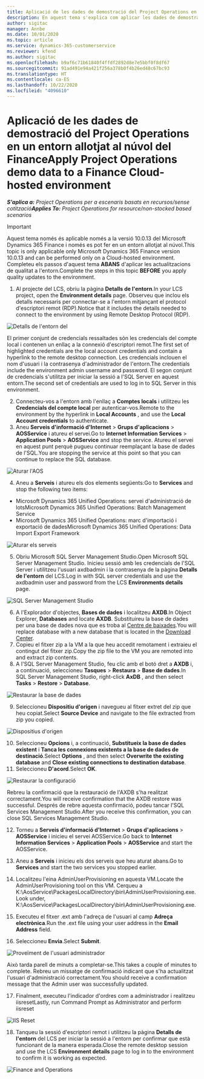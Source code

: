 ```yaml
---
title: Aplicació de les dades de demostració del Project Operations en un entorn allotjat al núvol del Finance
description: En aquest tema s'explica com aplicar les dades de demostració del Project Operations en un entorn del Dynamics 365 Finance allotjat al núvol.
author: sigitac
manager: Annbe
ms.date: 10/01/2020
ms.topic: article
ms.service: dynamics-365-customerservice
ms.reviewer: kfend
ms.author: sigitac
ms.openlocfilehash: b9af6c71b61840f4ffdf2892d8e7e5bbf0f8df67
ms.sourcegitcommit: 91ad491e94a421f256a378b0f4b26ed48c67bc93
ms.translationtype: HT
ms.contentlocale: ca-ES
ms.lasthandoff: 10/22/2020
ms.locfileid: "4096610"
---
```

# <a name="apply-project-operations-demo-data-to-a-finance-cloud-hosted-environment"></a><span data-ttu-id="f406e-103">Aplicació de les dades de demostració del Project Operations en un entorn allotjat al núvol del Finance</span><span class="sxs-lookup"><span data-stu-id="f406e-103">Apply Project Operations demo data to a Finance Cloud-hosted environment</span></span>

<span data-ttu-id="f406e-104">_**S'aplica a:** Project Operations per a escenaris basats en recursos/sense cotització_</span><span class="sxs-lookup"><span data-stu-id="f406e-104">_**Applies To:** Project Operations for resource/non-stocked based scenarios_</span></span>

> [!IMPORTANT]
> <span data-ttu-id="f406e-105">Aquest tema només és aplicable només a la versió 10.0.13 del Microsoft Dynamics 365 Finance i només es pot fer en un entorn allotjat al núvol.</span><span class="sxs-lookup"><span data-stu-id="f406e-105">This topic is only applicable only Microsoft Dynamics 365 Finance version 10.0.13 and can be performed only on a Cloud-hosted environment.</span></span> <span data-ttu-id="f406e-106">Completeu els passos d'aquest tema **ABANS** d'aplicar les actualitzacions de qualitat a l'entorn.</span><span class="sxs-lookup"><span data-stu-id="f406e-106">Complete the steps in this topic **BEFORE** you apply quality updates to the environment.</span></span>

1. <span data-ttu-id="f406e-107">Al projecte del LCS, obriu la pàgina **Detalls de l'entorn**.</span><span class="sxs-lookup"><span data-stu-id="f406e-107">In your LCS project, open the **Environment details** page.</span></span> <span data-ttu-id="f406e-108">Observeu que inclou els detalls necessaris per connectar-se a l'entorn mitjançant el protocol d'escriptori remot (RDP).</span><span class="sxs-lookup"><span data-stu-id="f406e-108">Notice that it includes the details needed to connect to the environment by using Remote Desktop Protocol (RDP).</span></span>

![Detalls de l'entorn del ](./media/1EnvironmentDetails.png)

<span data-ttu-id="f406e-110">El primer conjunt de credencials ressaltades són les credencials del compte local i contenen un enllaç a la connexió d'escriptori remot.</span><span class="sxs-lookup"><span data-stu-id="f406e-110">The first set of highlighted credentials are the local account credentials and contain a hyperlink to the remote desktop connection.</span></span> <span data-ttu-id="f406e-111">Les credencials inclouen el nom d'usuari i la contrasenya d'administrador de l'entorn.</span><span class="sxs-lookup"><span data-stu-id="f406e-111">The credentials include the environment admin username and password.</span></span> <span data-ttu-id="f406e-112">El segon conjunt de credencials s'utilitza per iniciar la sessió a l'SQL Server en aquest entorn.</span><span class="sxs-lookup"><span data-stu-id="f406e-112">The second set of credentials are used to log in to SQL Server in this environment.</span></span>

2. <span data-ttu-id="f406e-113">Connecteu-vos a l'entorn amb l'enllaç a **Comptes locals** i utilitzeu les **Credencials del compte local** per autenticar-vos.</span><span class="sxs-lookup"><span data-stu-id="f406e-113">Remote to the environment by the hyperlink in **Local Accounts** , and use the **Local Account credentials** to authenticate.</span></span>
3. <span data-ttu-id="f406e-114">Aneu **Serveis d'informació d'Internet** > **Grups d'aplicacions** > **AOSService** i atureu el servei.</span><span class="sxs-lookup"><span data-stu-id="f406e-114">Go to **Internet Information Services** > **Application Pools** > **AOSService** and stop the service.</span></span> <span data-ttu-id="f406e-115">Atureu el servei en aquest punt perquè pugueu continuar reemplaçant la base de dades de l'SQL.</span><span class="sxs-lookup"><span data-stu-id="f406e-115">You are stopping the service at this point so that you can continue to replace the SQL database.</span></span>

![Aturar l'AOS](./media/2StopAOS.png)

4. <span data-ttu-id="f406e-117">Aneu a **Serveis** i atureu els dos elements següents:</span><span class="sxs-lookup"><span data-stu-id="f406e-117">Go to **Services** and stop the following two items:</span></span>

- <span data-ttu-id="f406e-118">Microsoft Dynamics 365 Unified Operations: servei d'administració de lots</span><span class="sxs-lookup"><span data-stu-id="f406e-118">Microsoft Dynamics 365 Unified Operations: Batch Management Service</span></span>
- <span data-ttu-id="f406e-119">Microsoft Dynamics 365 Unified Operations: marc d'importació i exportació de dades</span><span class="sxs-lookup"><span data-stu-id="f406e-119">Microsoft Dynamics 365 Unified Operations: Data Import Export Framework</span></span>

![Aturar els serveis](./media/3StopServices.png)

5. <span data-ttu-id="f406e-121">Obriu Microsoft SQL Server Management Studio.</span><span class="sxs-lookup"><span data-stu-id="f406e-121">Open Microsoft SQL Server Management Studio.</span></span> <span data-ttu-id="f406e-122">Inicieu sessió amb les credencials de l'SQL Server i utilitzeu l'usuari axdbadmin i la contrasenya de la pàgina **Detalls de l'entorn** del LCS.</span><span class="sxs-lookup"><span data-stu-id="f406e-122">Log in with SQL server credentials and use the axdbadmin user and password from the LCS **Environments details** page.</span></span>

![SQL Server Management Studio](./media/4SSMS.png)

6. <span data-ttu-id="f406e-124">A l'Explorador d'objectes, **Bases de dades** i localitzeu **AXDB**.</span><span class="sxs-lookup"><span data-stu-id="f406e-124">In Object Explorer, **Databases** and locate **AXDB**.</span></span> <span data-ttu-id="f406e-125">Substituireu la base de dades per una base de dades nova que es troba al [Centre de baixades](https://download.microsoft.com/download/1/a/3/1a314bd2-b082-4a87-abdc-1ba26c92b63d/ProjOpsDemoDataFOGARelease.zip).</span><span class="sxs-lookup"><span data-stu-id="f406e-125">You will replace database with a new database that is located in the [Download Center](https://download.microsoft.com/download/1/a/3/1a314bd2-b082-4a87-abdc-1ba26c92b63d/ProjOpsDemoDataFOGARelease.zip).</span></span> 
7. <span data-ttu-id="f406e-126">Copieu el fitxer zip a la VM a la que heu accedit remotament i extraieu el contingut del fitxer zip.</span><span class="sxs-lookup"><span data-stu-id="f406e-126">Copy the zip file to the VM you are remoted into and extract zip contents.</span></span>
8. <span data-ttu-id="f406e-127">A l'SQL Server Management Studio, feu clic amb el botó dret a **AXDB** i, a continuació, seleccioneu **Tasques** > **Restaura** > **Base de dades**.</span><span class="sxs-lookup"><span data-stu-id="f406e-127">In SQL Server Management Studio, right-click **AxDB** , and then select **Tasks** > **Restore** > **Database**.</span></span>

![Restaurar la base de dades](./media/5RestoreDatabase.png)

9. <span data-ttu-id="f406e-129">Seleccioneu **Dispositiu d'origen** i navegueu al fitxer extret del zip que heu copiat.</span><span class="sxs-lookup"><span data-stu-id="f406e-129">Select **Source Device** and navigate to the file extracted from zip you copied.</span></span>

![Dispositius d'origen](./media/6SourceDevice.png)

10. <span data-ttu-id="f406e-131">Seleccioneu **Opcions** i, a continuació, **Substitueix la base de dades existent** i **Tanca les connexions existents a la base de dades de destinació**.</span><span class="sxs-lookup"><span data-stu-id="f406e-131">Select **Options** , and then select **Overwrite the existing database** and **Close existing connections to destination database**.</span></span> 
11. <span data-ttu-id="f406e-132">Seleccioneu **D'acord**.</span><span class="sxs-lookup"><span data-stu-id="f406e-132">Select **OK**.</span></span>

![Restaurar la configuració](./media/7RestoreSetting.png)

<span data-ttu-id="f406e-134">Rebreu la confirmació que la restauració de l'AXDB s'ha realitzat correctament.</span><span class="sxs-lookup"><span data-stu-id="f406e-134">You will receive confirmation that the AXDB restore was successful.</span></span> <span data-ttu-id="f406e-135">Després de rebre aquesta confirmació, podeu tancar l'SQL Services Management Studio.</span><span class="sxs-lookup"><span data-stu-id="f406e-135">After you receive this confirmation, you can close SQL Services Management Studio.</span></span>

12. <span data-ttu-id="f406e-136">Torneu a **Serveis d'informació d'Internet** > **Grups d'aplicacions** > **AOSService** i inicieu el servei AOSService.</span><span class="sxs-lookup"><span data-stu-id="f406e-136">Go back to **Internet Information Services** > **Application Pools** > **AOSService** and start the AOSService.</span></span>
13. <span data-ttu-id="f406e-137">Aneu a **Serveis** i inicieu els dos serveis que heu aturat abans.</span><span class="sxs-lookup"><span data-stu-id="f406e-137">Go to **Services** and start the two services you stopped earlier.</span></span>

14. <span data-ttu-id="f406e-138">Localitzeu l'eina AdminUserProvisioning en aquesta VM.</span><span class="sxs-lookup"><span data-stu-id="f406e-138">Locate the AdminUserProvisioning tool on this VM.</span></span> <span data-ttu-id="f406e-139">Cerqueu a K:\AosService\PackagesLocalDirectory\bin\AdminUserProvisioning.exe.</span><span class="sxs-lookup"><span data-stu-id="f406e-139">Look under, K:\AosService\PackagesLocalDirectory\bin\AdminUserProvisioning.exe.</span></span>
15. <span data-ttu-id="f406e-140">Executeu el fitxer .ext amb l'adreça de l'usuari al camp **Adreça electrònica**.</span><span class="sxs-lookup"><span data-stu-id="f406e-140">Run the .ext file using your user address in the **Email Address** field.</span></span> 
16. <span data-ttu-id="f406e-141">Seleccioneu **Envia**.</span><span class="sxs-lookup"><span data-stu-id="f406e-141">Select **Submit**.</span></span>

![Proveïment de l'usuari administrador](./media/8AdminUserProvisioning.png)

<span data-ttu-id="f406e-143">Això tarda parell de minuts a completar-se.</span><span class="sxs-lookup"><span data-stu-id="f406e-143">This takes a couple of minutes to complete.</span></span> <span data-ttu-id="f406e-144">Rebreu un missatge de confirmació indicant que s'ha actualitzat l'usuari d'administració correctament.</span><span class="sxs-lookup"><span data-stu-id="f406e-144">You should receive a confirmation message that the Admin user was successfully updated.</span></span>

17. <span data-ttu-id="f406e-145">Finalment, executeu l'indicador d'ordres com a administrador i realitzeu iisreset</span><span class="sxs-lookup"><span data-stu-id="f406e-145">Lastly, run Command Prompt as Administrator and perform iisreset</span></span>

![IIS Reset](./media/9IISReset.png)

18. <span data-ttu-id="f406e-147">Tanqueu la sessió d'escriptori remot i utilitzeu la pàgina **Detalls de l'entorn** del LCS per iniciar la sessió a l'entorn per confirmar que està funcionant de la manera esperada.</span><span class="sxs-lookup"><span data-stu-id="f406e-147">Close the remote desktop session and use the LCS **Environment details** page to log in to the environment to confirm it is working as expected.</span></span>

![Finance and Operations](./media/10FinanceAndOperations.png)
